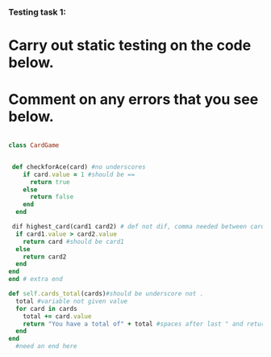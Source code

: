 ### Testing task 1:

# Carry out static testing on the code below.
# Comment on any errors that you see below.
```ruby

class CardGame


 def checkforAce(card) #no underscores
    if card.value = 1 #should be ==
      return true
    else
      return false
    end
  end

 dif highest_card(card1 card2) # def not dif, comma needed between card1, card2
  if card1.value > card2.value
    return card #should be card1
  else
    return card2
  end
end
end # extra end

def self.cards_total(cards)#should be underscore not .
  total #variable not given value
  for card in cards
    total += card.value
    return "You have a total of" + total #spaces after last " and return should be after the loop
  end
end
  #need an end here
```
